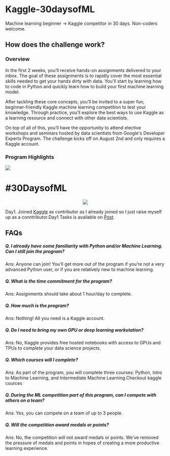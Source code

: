 # Kaggle-30daysofML
Machine learning beginner → Kaggle competitor in 30 days. Non-coders welcome.
## How does the challenge work?
### Overview
In the first 2 weeks, you’ll receive hands-on assignments delivered to your inbox. The goal of these assignments is to rapidly cover the most essential skills needed to get your hands dirty with data. You'll start by learning how to code in Python and quickly learn how to build your first machine learning model.

After tackling these core concepts, you’ll be invited to a super fun, beginner-friendly Kaggle machine learning competition to test your knowledge. Through practice, you’ll explore the best ways to use Kaggle as a learning resource and connect with other data scientists.

On top of all of this, you’ll have the opportunity to attend elective workshops and seminars hosted by data scientists from Google's Developer Experts Program. The challenge kicks off on August 2nd and only requires a Kaggle account.

### Program Highlights

<img src = "https://github.com/qasim1020/Kaggle-30daysofML/blob/main/highlights.png">

# #30DaysofML

<p align="center">
  <img src="https://i.imgur.com/Ggqv4qe.gif" />
</p>

Day1. Joined <a href = "https://www.kaggle.com/qasimhassan">Kaggle</a> as contributor as I already joined so I just raise myself up as a conntributor.Day1 Tasks is available on <a href = "https://www.facebook.com/101503321238055/posts/618138172907898/?sfnsn=scwspmo">Post</a>.

## FAQs
##### Q. I already have some familiarity with Python and/or Machine Learning. Can I still join the program?

Ans: Anyone can join! You’ll get more out of the program if you’re not a very advanced Python user, or if you are relatively new to machine learning.

##### Q. What is the time commitment for the program?

Ans: Assignments should take about 1 hour/day to complete.

##### Q. How much is the program?

Ans: Nothing! All you need is a Kaggle account.

##### Q. Do I need to bring my own GPU or deep learning workstation?

Ans: No, Kaggle provides free hosted notebooks with access to GPUs and TPUs to complete your data science projects.

##### Q. Which courses will I complete?

Ans: As part of the program, you will complete three courses: Python, Intro to Machine Learning, and Intermediate Machine Learning.Checkout kaggle cources

##### Q. During the ML competition part of this program, can I compete with others on a team?

Ans: Yes, you can compete on a team of up to 3 people.

##### Q. Will the competition award medals or points?

Ans: No, the competition will not award medals or points. We've removed the pressure of medals and points in hopes of creating a more productive learning experience.

